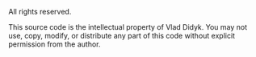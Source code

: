 All rights reserved.

This source code is the intellectual property of Vlad Didyk.
You may not use, copy, modify, or distribute any part of this code without explicit permission from the author.
